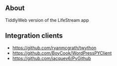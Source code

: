 ## About
TiddlyWeb version of the LifeStream app

## Integration clients
* https://github.com/ryanmcgrath/twython
* https://github.com/BoyCook/WordPressPYClient
* https://github.com/jacquev6/PyGithub
